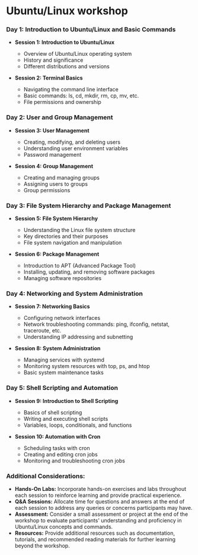 # Ubuntu/Linux workshop

### Day 1: Introduction to Ubuntu/Linux and Basic Commands
- **Session 1: Introduction to Ubuntu/Linux**
  - Overview of Ubuntu/Linux operating system
  - History and significance
  - Different distributions and versions
  
- **Session 2: Terminal Basics**
  - Navigating the command line interface
  - Basic commands: ls, cd, mkdir, rm, cp, mv, etc.
  - File permissions and ownership

### Day 2: User and Group Management
- **Session 3: User Management**
  - Creating, modifying, and deleting users
  - Understanding user environment variables
  - Password management
  
- **Session 4: Group Management**
  - Creating and managing groups
  - Assigning users to groups
  - Group permissions

### Day 3: File System Hierarchy and Package Management
- **Session 5: File System Hierarchy**
  - Understanding the Linux file system structure
  - Key directories and their purposes
  - File system navigation and manipulation
  
- **Session 6: Package Management**
  - Introduction to APT (Advanced Package Tool)
  - Installing, updating, and removing software packages
  - Managing software repositories

### Day 4: Networking and System Administration
- **Session 7: Networking Basics**
  - Configuring network interfaces
  - Network troubleshooting commands: ping, ifconfig, netstat, traceroute, etc.
  - Understanding IP addressing and subnetting
  
- **Session 8: System Administration**
  - Managing services with systemd
  - Monitoring system resources with top, ps, and htop
  - Basic system maintenance tasks

### Day 5: Shell Scripting and Automation
- **Session 9: Introduction to Shell Scripting**
  - Basics of shell scripting
  - Writing and executing shell scripts
  - Variables, loops, conditionals, and functions
  
- **Session 10: Automation with Cron**
  - Scheduling tasks with cron
  - Creating and editing cron jobs
  - Monitoring and troubleshooting cron jobs

### Additional Considerations:
- **Hands-On Labs:** Incorporate hands-on exercises and labs throughout each session to reinforce learning and provide practical experience.
- **Q&A Sessions:** Allocate time for questions and answers at the end of each session to address any queries or concerns participants may have.
- **Assessment:** Consider a small assessment or project at the end of the workshop to evaluate participants' understanding and proficiency in Ubuntu/Linux concepts and commands.
- **Resources:** Provide additional resources such as documentation, tutorials, and recommended reading materials for further learning beyond the workshop.
